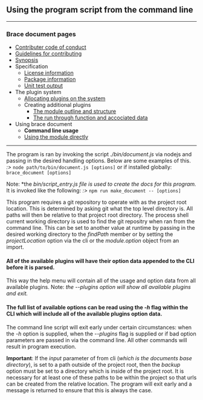 ## Using the program script from the command line

----
### Brace document pages
* [Contributer code of conduct](https://github.com/restarian/brace_document/blob/master/docs/contributer_code_of_conduct.md)
* [Guidelines for contributing](https://github.com/restarian/brace_document/blob/master/docs/guidelines_for_contributing.md)
* [Synopsis](https://github.com/restarian/brace_document/blob/master/docs/synopsis.md)
* Specification
  * [License information](https://github.com/restarian/brace_document/blob/master/docs/specification/license_information.md)
  * [Package information](https://github.com/restarian/brace_document/blob/master/docs/specification/package_information.md)
  * [Unit test output](https://github.com/restarian/brace_document/blob/master/docs/specification/unit_test_output.md)
* The plugin system
  * [Allocating plugins on the system](https://github.com/restarian/brace_document/blob/master/docs/the_plugin_system/allocating_plugins_on_the_system.md)
  * Creating additional plugins
    * [The module outline and structure](https://github.com/restarian/brace_document/blob/master/docs/the_plugin_system/creating_additional_plugins/the_module_outline_and_structure.md)
    * [The run through function and accociated data](https://github.com/restarian/brace_document/blob/master/docs/the_plugin_system/creating_additional_plugins/the_runThrough_function_and_accociated_data.md)
* Using brace document
  * **Command line usage**
  * [Using the module directly](https://github.com/restarian/brace_document/blob/master/docs/using_brace_document/using_the_module_directly.md)

----

The program is ran by invoking the script *./bin/document.js* via nodejs and passing in the desired handling options. Below are some examples of this.
*:>* ```node path/to/bin/document.js [options]``` or if installed globally: ```brace_document [options]```

Note: *the *bin/script_entry.js file is used to create the docs for this program.* It is invoked like the following: *:>* ```npm run make_document -- [options]```

This program requires a git repository to operate with as the project root location. This is determined by asking git what the top level directory is. All paths will then be relative to that project root directory. The process shell current working directory is used to find the git repositry when ran from the command line. This can be set to another value at runtime by passing in the desired working directory to the *findPath* member or by setting the *projectLocation* option via the cli or the *module.option* object from an import.

#### All of the available plugins will have their option data appended to the CLI before it is parsed. 
This way the help menu will contain all of the usage and option data from all available plugins.
Note: *the --plugins option will show all available plugins and exit.*

#### The full list of available options can be read using the *-h* flag within the CLI which will include all of the available plugins option data.
The command line script will exit early under certain circumstances: when the *-h* option is supplied, when the *--plugins* flag is supplied or if bad option parameters are passed in via the command line. All other commands will result in program execution.

**Important**: If the *input* parameter of from cli (*which is the documents base directory*), is set to a path outside of the project root, then the *backup* option must be set to a directory which is inside of the project root. It is necessary for at least one of these paths to be within the project so that urls can be created from the relative location. The program will exit early and a message is returned to ensure that this is always the case.

